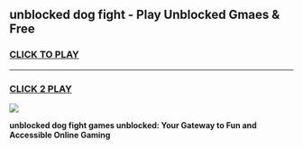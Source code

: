 
## unblocked dog fight - Play Unblocked Gmaes & Free
<h3>
<a href="https://news.freeplayer.one?title=unblocked_dog_fight&ref=16F">CLICK TO PLAY</a></h3>
<hr>

<h3>
<a href="https://news.freeplayer.one?title=unblocked_dog_fight&ref=16F">CLICK 2 PLAY</a>
  
</h3>

<a href="https://news.freeplayer.one?title=unblocked_dog_fight&ref=16F/"><img src="https://clearcache.store/games.png"></a>


**unblocked dog fight games unblocked: Your Gateway to Fun and Accessible Online Gaming**

